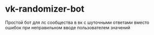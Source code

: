 # vk-randomizer-bot
Простой бот для лс сообщества в вк с шуточными ответами вместо ошибок при неправильном вводе пользователем значений

